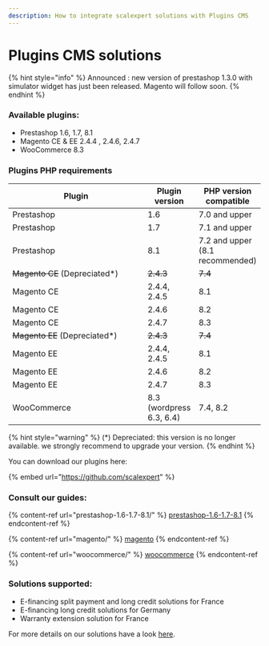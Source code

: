 ```yaml
---
description: How to integrate scalexpert solutions with Plugins CMS
---
```


# Plugins CMS solutions

{% hint style="info" %}
Announced : new version of prestashop 1.3.0 with simulator widget has just been released. Magento will follow soon.
{% endhint %}

### Available plugins:

* Prestashop 1.6, 1.7, 8.1
* Magento CE & EE  2.4.4 , 2.4.6, 2.4.7
* WooCommerce 8.3

### Plugins PHP requirements

<table><thead><tr><th width="258">Plugin</th><th>Plugin version</th><th>PHP version compatible</th></tr></thead><tbody><tr><td>Prestashop</td><td>1.6</td><td>7.0 and upper</td></tr><tr><td>Prestashop</td><td>1.7</td><td>7.1 and upper</td></tr><tr><td>Prestashop</td><td>8.1</td><td>7.2 and upper (8.1 recommended)</td></tr><tr><td><del>Magento CE</del> (Depreciated*)</td><td><del>2.4.3</del></td><td><del>7.4</del></td></tr><tr><td>Magento CE</td><td>2.4.4, 2.4.5</td><td>8.1</td></tr><tr><td>Magento CE</td><td>2.4.6</td><td>8.2</td></tr><tr><td>Magento CE</td><td>2.4.7</td><td>8.3</td></tr><tr><td><del>Magento EE</del> (Depreciated*)</td><td><del>2.4.3</del></td><td><del>7.4</del></td></tr><tr><td>Magento EE</td><td>2.4.4, 2.4.5</td><td>8.1</td></tr><tr><td>Magento EE</td><td>2.4.6</td><td>8.2</td></tr><tr><td>Magento EE</td><td>2.4.7</td><td>8.3</td></tr><tr><td>WooCommerce</td><td>8.3 (wordpress 6.3, 6.4)</td><td>7.4, 8.2</td></tr></tbody></table>

{% hint style="warning" %}
(\*) Depreciated: this version is no longer available. we strongly recommend to upgrade your version.
{% endhint %}

You can download our plugins here:

{% embed url="https://github.com/scalexpert" %}

### Consult our guides:

{% content-ref url="prestashop-1.6-1.7-8.1/" %}
[prestashop-1.6-1.7-8.1](prestashop-1.6-1.7-8.1/)
{% endcontent-ref %}

{% content-ref url="magento/" %}
[magento](magento/)
{% endcontent-ref %}

{% content-ref url="woocommerce/" %}
[woocommerce](woocommerce/)
{% endcontent-ref %}

### Solutions supported:

* E-financing split payment and long credit solutions for France
* E-financing long credit solutions for Germany
* Warranty extension solution for France

For more details on our solutions have a look [here](broken-reference).
